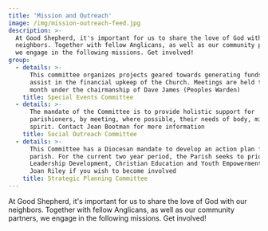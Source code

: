```yaml
---
title: 'Mission and Outreach'
image: /img/mission-outreach-feed.jpg
description: >-
  At Good Shepherd, it's important for us to share the love of God with our
  neighbors. Together with fellow Anglicans, as well as our community partners,
  we engage in the following missions. Get involved!
group:
  - details: >-
      This committee organizes projects geared towards generating funds to
      assist in the financial upkeep of the Church. Meetings are held twice a
      month under the chairmanship of Dave James (Peoples Warden)
    title: Special Events Committee
  - details: >-
      The mandate of the Committee is to provide holistic support for
      parishioners, by meeting, where possible, their needs of body, mind and
      spirit. Contact Jean Bootman for more information
    title: Social Outreach Committee
  - details: >-
      This Committee has a Diocesan mandate to develop an action plan for the
      parish. For the current two year period, the Parish seeks to prioritise
      Leadership Development, Christian Education and Youth Empowerment. Contact
      Joan Riley if you wish to become involved
    title: Strategic Planning Committee
---
```

At Good Shepherd, it's important for us to share the love of God with our neighbors. Together with fellow Anglicans, as well as our community partners, we engage in the following missions. Get involved!
